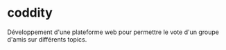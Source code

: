 # coddity
Développement d'une plateforme web pour permettre le vote d'un groupe d'amis sur différents topics.
